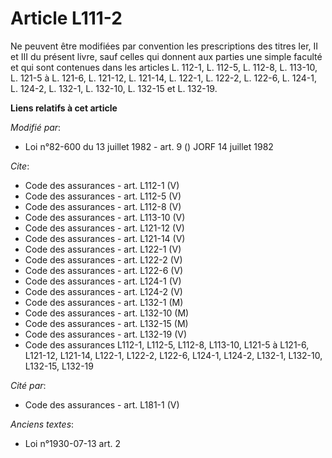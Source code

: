 # Article L111-2

Ne peuvent être modifiées par convention les prescriptions des titres Ier, II et III du présent livre, sauf celles qui
donnent aux parties une simple faculté et qui sont contenues dans les articles L. 112-1, L. 112-5, L. 112-8, L. 113-10, L.
121-5 à L. 121-6, L. 121-12, L. 121-14, L. 122-1, L. 122-2, L. 122-6, L. 124-1, L. 124-2, L. 132-1, L. 132-10, L. 132-15 et
L. 132-19.

**Liens relatifs à cet article**

_Modifié par_:

  - Loi n°82-600 du 13 juillet 1982 - art. 9 () JORF 14 juillet 1982

_Cite_:

  - Code des assurances - art. L112-1 (V)
  - Code des assurances - art. L112-5 (V)
  - Code des assurances - art. L112-8 (V)
  - Code des assurances - art. L113-10 (V)
  - Code des assurances - art. L121-12 (V)
  - Code des assurances - art. L121-14 (V)
  - Code des assurances - art. L122-1 (V)
  - Code des assurances - art. L122-2 (V)
  - Code des assurances - art. L122-6 (V)
  - Code des assurances - art. L124-1 (V)
  - Code des assurances - art. L124-2 (V)
  - Code des assurances - art. L132-1 (M)
  - Code des assurances - art. L132-10 (M)
  - Code des assurances - art. L132-15 (M)
  - Code des assurances - art. L132-19 (V)
  - Code des assurances L112-1, L112-5, L112-8, L113-10, L121-5 à L121-6, L121-12, L121-14, L122-1, L122-2, L122-6, L124-1, L124-2, L132-1, L132-10, L132-15, L132-19

_Cité par_:

  - Code des assurances - art. L181-1 (V)

_Anciens textes_:

  - Loi n°1930-07-13 art. 2
